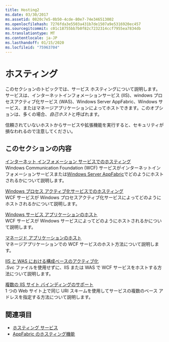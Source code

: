 ```yaml
---
title: Hosting2
ms.date: 03/30/2017
ms.assetid: 0820c7e5-0b50-4cde-80e7-74e346513002
ms.openlocfilehash: 7276fda3e5503a431b7de1507a9e5316920ec457
ms.sourcegitcommit: c01c18755bb7b0f82c7232314ccf7955ea7834db
ms.translationtype: MT
ms.contentlocale: ja-JP
ms.lasthandoff: 01/15/2020
ms.locfileid: "75963704"
---
```

# <a name="hosting"></a>ホスティング
このセクションのトピックでは、サービス ホスティングについて説明します。 サービスは、インターネットインフォメーションサービス (IIS)、windows プロセスアクティブ化サービス (WAS)、Windows Server AppFabric、Windows サービス、またはマネージアプリケーションによってホストできます。このオプションは、多くの場合、*自己ホスト*と呼ばれます。  
  
 信頼されていないホストからサービスや拡張機能を実行すると、セキュリティが損なわれるので注意してください。  
  
## <a name="in-this-section"></a>このセクションの内容  
 [インターネット インフォメーション サービスでのホスティング](../../../../docs/framework/wcf/feature-details/hosting-in-internet-information-services.md)  
 Windows Communication Foundation (WCF) サービスがインターネットインフォメーションサービスまたは[Windows Server AppFabric](https://docs.microsoft.com/previous-versions/appfabric/ff384253(v=azure.10))でどのようにホストされるかについて説明します。  
  
 [Windows プロセス アクティブ化サービスでのホスティング](../../../../docs/framework/wcf/feature-details/hosting-in-windows-process-activation-service.md)  
 WCF サービスが Windows プロセスアクティブ化サービスによってどのようにホストされるかについて説明します。  
  
 [Windows サービス アプリケーションのホスト](../../../../docs/framework/wcf/feature-details/hosting-in-a-windows-service-application.md)  
 WCF サービスが Windows サービスによってどのようにホストされるかについて説明します。  
  
 [マネージド アプリケーションのホスト](../../../../docs/framework/wcf/feature-details/hosting-in-a-managed-application.md)  
 マネージアプリケーションでの WCF サービスのホスト方法について説明します。  
  
 [IIS と WAS における構成ベースのアクティブ化](../../../../docs/framework/wcf/feature-details/configuration-based-activation-in-iis-and-was.md)  
 .Svc ファイルを使用せずに、IIS または WAS で WCF サービスをホストする方法について説明します。  
  
 [複数の IIS サイト バインディングのサポート](../../../../docs/framework/wcf/feature-details/supporting-multiple-iis-site-bindings.md)  
 1 つの Web サイト上で同じ URI スキームを使用してサービスの複数のベース アドレスを指定する方法について説明します。  
  
## <a name="see-also"></a>関連項目

- [ホスティング サービス](../../../../docs/framework/wcf/hosting-services.md)
- [AppFabric のホスティング機能](https://docs.microsoft.com/previous-versions/appfabric/ee677189(v=azure.10))
